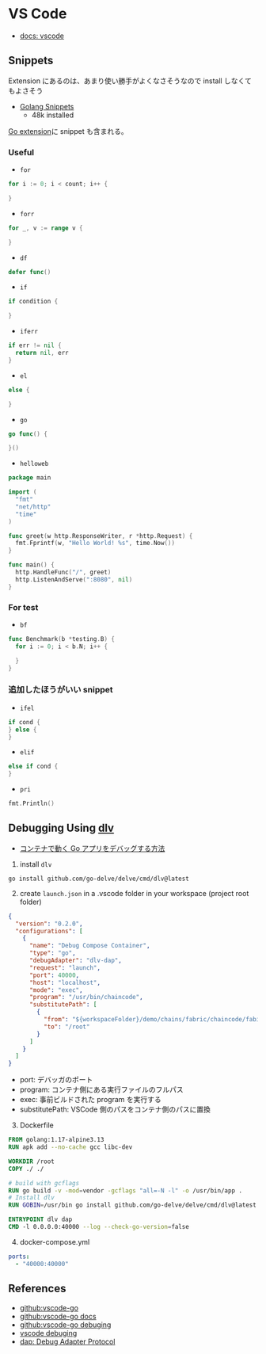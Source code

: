 # VS Code

- [docs: vscode](../ide/vscode/README.md)

## Snippets

Extension にあるのは、あまり使い勝手がよくなさそうなので install しなくてもよさそう

- [Golang Snippets](https://marketplace.visualstudio.com/items?itemName=honnamkuan.golang-snippets)
  - 48k installed

[Go extension](https://github.com/golang/vscode-go/wiki/features#code-editing)に snippet も含まれる。

### Useful

- `for`

```go
for i := 0; i < count; i++ {

}
```

- `forr`

```go
for _, v := range v {

}
```

- `df`

```go
defer func()
```

- `if`

```go
if condition {

}
```

- `iferr`

```go
if err != nil {
  return nil, err
}
```

- `el`

```go
else {

}
```

- `go`

```go
go func() {

}()
```

- `helloweb`

```go
package main

import (
  "fmt"
  "net/http"
  "time"
)

func greet(w http.ResponseWriter, r *http.Request) {
  fmt.Fprintf(w, "Hello World! %s", time.Now())
}

func main() {
  http.HandleFunc("/", greet)
  http.ListenAndServe(":8080", nil)
}
```

### For test

- `bf`

```go
func Benchmark(b *testing.B) {
  for i := 0; i < b.N; i++ {

  }
}
```

### 追加したほうがいい snippet

- `ifel`

```go
if cond {
} else {
}
```

- `elif`

```go
else if cond {
}
```

- `pri`

```go
fmt.Println()
```

## Debugging Using [dlv](https://github.com/go-delve/delve)

- [コンテナで動く Go アプリをデバッグする方法](https://zenn.dev/skanehira/articles/2021-11-26-go-remote-debug)

1. install `dlv`

```
go install github.com/go-delve/delve/cmd/dlv@latest
```

2. create `launch.json` in a .vscode folder in your workspace (project root folder)

```json
{
  "version": "0.2.0",
  "configurations": [
    {
      "name": "Debug Compose Container",
      "type": "go",
      "debugAdapter": "dlv-dap",
      "request": "launch",
      "port": 40000,
      "host": "localhost",
      "mode": "exec",
      "program": "/usr/bin/chaincode",
      "substitutePath": [
        {
          "from": "${workspaceFolder}/demo/chains/fabric/chaincode/fabibc",
          "to": "/root"
        }
      ]
    }
  ]
}
```

- port: デバッガのポート
- program: コンテナ側にある実行ファイルのフルパス
- exec: 事前ビルドされた program を実行する
- substitutePath: VSCode 側のパスをコンテナ側のパスに置換

3. Dockerfile

```Dockerfile
FROM golang:1.17-alpine3.13
RUN apk add --no-cache gcc libc-dev

WORKDIR /root
COPY ./ ./

# build with gcflags
RUN go build -v -mod=vendor -gcflags "all=-N -l" -o /usr/bin/app .
# Install dlv
RUN GOBIN=/usr/bin go install github.com/go-delve/delve/cmd/dlv@latest

ENTRYPOINT dlv dap
CMD -l 0.0.0.0:40000 --log --check-go-version=false
```

4. docker-compose.yml

```yml
ports:
  - "40000:40000"
```

## References

- [github:vscode-go](https://github.com/golang/vscode-go)
- [github:vscode-go docs](https://github.com/golang/vscode-go/tree/master/docs)
- [github:vscode-go debuging](https://github.com/golang/vscode-go/blob/master/docs/debugging.md)
- [vscode debuging](https://code.visualstudio.com/docs/editor/debugging)
- [dap: Debug Adapter Protocol](https://github.com/Microsoft/debug-adapter-protocol)
